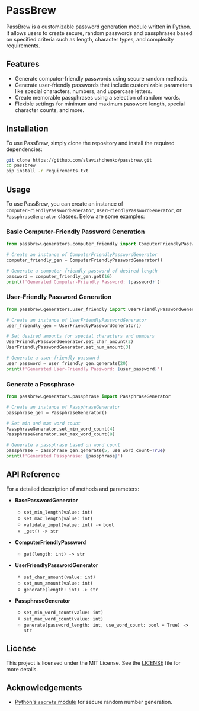 # PassBrew

PassBrew is a customizable password generation module written in Python. It allows users to create secure, random passwords and passphrases based on specified criteria such as length, character types, and complexity requirements.

## Features

- Generate computer-friendly passwords using secure random methods.
- Generate user-friendly passwords that include customizable parameters like special characters, numbers, and uppercase letters.
- Create memorable passphrases using a selection of random words.
- Flexible settings for minimum and maximum password length, special character counts, and more.

## Installation

To use PassBrew, simply clone the repository and install the required dependencies:

```bash
git clone https://github.com/slavishchenko/passbrew.git
cd passbrew
pip install -r requirements.txt
```

## Usage

To use PassBrew, you can create an instance of `ComputerFriendlyPasswordGenerator`, `UserFriendlyPasswordGenerator`, or `PassphraseGenerator` classes. Below are some examples:

### Basic Computer-Friendly Password Generation

```python
from passbrew.generators.computer_friendly import ComputerFriendlyPasswordGenerator

# Create an instance of ComputerFriendlyPasswordGenerator
computer_friendly_gen = ComputerFriendlyPasswordGenerator()

# Generate a computer-friendly password of desired length
password = computer_friendly_gen.get(16)
print(f'Generated Computer-Friendly Password: {password}')
```

### User-Friendly Password Generation

```python
from passbrew.generators.user_friendly import UserFriendlyPasswordGenerator

# Create an instance of UserFriendlyPasswordGenerator
user_friendly_gen = UserFriendlyPasswordGenerator()

# Set desired amounts for special characters and numbers
UserFriendlyPasswordGenerator.set_char_amount(2)
UserFriendlyPasswordGenerator.set_num_amount(3)

# Generate a user-friendly password
user_password = user_friendly_gen.generate(20)
print(f'Generated User-Friendly Password: {user_password}')
```

### Generate a Passphrase

```python
from passbrew.generators.passphrase import PassphraseGenerator

# Create an instance of PassphraseGenerator
passphrase_gen = PassphraseGenerator()

# Set min and max word count
PassphraseGenerator.set_min_word_count(4)
PassphraseGenerator.set_max_word_count(8)

# Generate a passphrase based on word count
passphrase = passphrase_gen.generate(5, use_word_count=True)
print(f'Generated Passphrase: {passphrase}')
```

## API Reference

For a detailed description of methods and parameters:

- **BasePasswordGenerator**
  - `set_min_length(value: int)`
  - `set_max_length(value: int)`
  - `validate_input(value: int) -> bool`
  - `_get() -> str`

- **ComputerFriendlyPassword**
  - `get(length: int) -> str`
  
- **UserFriendlyPasswordGenerator**
  - `set_char_amount(value: int)`
  - `set_num_amount(value: int)`
  - `generate(length: int) -> str`

- **PassphraseGenerator**
  - `set_min_word_count(value: int)`
  - `set_max_word_count(value: int)`
  - `generate(password_length: int, use_word_count: bool = True) -> str`


## License

This project is licensed under the MIT License. See the [LICENSE](LICENSE) file for more details.

## Acknowledgements

- [Python's `secrets` module](https://docs.python.org/3/library/secrets.html) for secure random number generation.
```